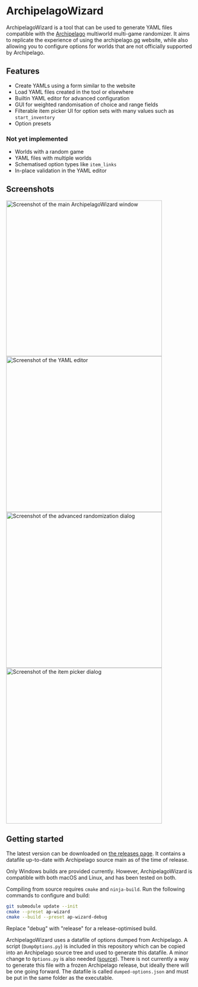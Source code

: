 # ArchipelagoWizard

ArchipelagoWizard is a tool that can be used to generate YAML files compatible with the [Archipelago](https://archipelago.gg/) multiworld multi-game randomizer. It aims to replicate the experience of using the archipelago.gg website, while also allowing you to configure options for worlds that are not officially supported by Archipelago.

## Features

- Create YAMLs using a form similar to the website
- Load YAML files created in the tool or elsewhere
- Builtin YAML editor for advanced configuration
- GUI for weighted randomisation of choice and range fields
- Filterable item picker UI for option sets with many values such as `start_inventory`
- Option presets

### Not yet implemented

- Worlds with a random game
- YAML files with multiple worlds
- Schematised option types like `item_links`
- In-place validation in the YAML editor

## Screenshots

<img src="https://github.com/hatkirby/ArchipelagoWizard/assets/442990/f98de7af-ebf5-42e0-aaf1-e9647e49ae5a" alt="Screenshot of the main ArchipelagoWizard window" width="420"/> <img src="https://github.com/hatkirby/ArchipelagoWizard/assets/442990/4d2ff465-b61b-4ff3-80b3-17f005352d74" alt="Screenshot of the YAML editor" width="420"/>
<img src="https://github.com/hatkirby/ArchipelagoWizard/assets/442990/f3f18c67-0c5d-47ee-aeaa-82403c3b68ed" alt="Screenshot of the advanced randomization dialog" width="420"/> <img src="https://github.com/hatkirby/ArchipelagoWizard/assets/442990/cf75eb37-f1b9-4379-b8e3-ceb5636440fd" alt="Screenshot of the item picker dialog" width="420" />

## Getting started

The latest version can be downloaded on [the releases page](https://github.com/hatkirby/ArchipelagoWizard/releases). It contains a datafile up-to-date with Archipelago source main as of the time of release.

Only Windows builds are provided currently. However, ArchipelagoWizard is compatible with both macOS and Linux, and has been tested on both.

Compiling from source requires `cmake` and `ninja-build`. Run the following commands to configure and build:

```sh
git submodule update --init
cmake --preset ap-wizard
cmake --build --preset ap-wizard-debug
```

Replace "debug" with "release" for a release-optimised build.

ArchipelagoWizard uses a datafile of options dumped from Archipelago. A script (`DumpOptions.py`) is included in this repository which can be copied into an Archipelago source tree and used to generate this datafile. A minor change to `Options.py` is also needed ([source](https://github.com/hatkirby/Archipelago/commit/123524a7c31a08813c4b6ce3a03c8afbbb3a990c#diff-0f5a189559e017401b555bcac1815941d9c9cbe91169c88ce50818038ab3e44e)). There is not currently a way to generate this file with a frozen Archipelago release, but ideally there will be one going forward. The datafile is called `dumped-options.json` and must be put in the same folder as the executable.
